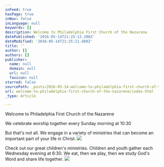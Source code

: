 ```yaml
---
inFeed: true
hasPage: true
inNav: false
inLanguage: null
keywords: []
description: Welcome to Philadelphia First Church of the Nazarene
datePublished: '2016-05-14T21:25:12.208Z'
dateModified: '2016-05-14T21:25:11.888Z'
title: ''
author: []
authors: []
publisher:
  name: null
  domain: null
  url: null
  favicon: null
starred: false
sourcePath: _posts/2016-05-14-welcome-to-philadelphia-first-church-of-the-nazarene.md
url: welcome-to-philadelphia-first-church-of-the-nazarene/index.html
_type: Article

---
```

Welcome to Philadelphia First Church of the Nazarene

We celebrate worship together every Sunday morning at 10:30

But that's not all. We engage in a variety of ministries that can become an important part of your life in Christ.
![](https://the-grid-user-content.s3-us-west-2.amazonaws.com/aacb562d-6a00-43e7-84b2-99ab541101dc.jpg)

Check out our great children's ministries. Children and youth gather each Wednesday evening at 6:30\. We eat, then we play, then we study God's Word and share life together.
![](https://the-grid-user-content.s3-us-west-2.amazonaws.com/d794d05a-4e17-42e5-8752-19d6221a50c0.png)